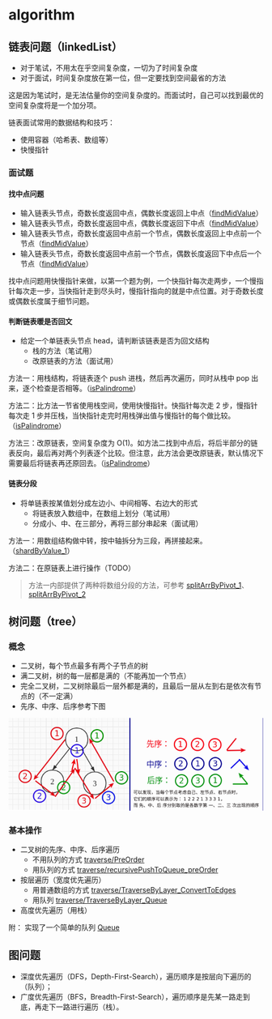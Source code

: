 # algorithm

## 链表问题（linkedList）

- 对于笔试，不用太在乎空间复杂度，一切为了时间复杂度
- 对于面试，时间复杂度放在第一位，但一定要找到空间最省的方法

这是因为笔试时，是无法估量你的空间复杂度的。而面试时，自己可以找到最优的空间复杂度将是一个加分项。

链表面试常用的数据结构和技巧：

- 使用容器（哈希表、数组等）
- 快慢指针

### 面试题

#### 找中点问题

- 输入链表头节点，奇数长度返回中点，偶数长度返回上中点（[findMidValue](./linkedList/findMidValue/main.go#getMidOrFirstMid)）
- 输入链表头节点，奇数长度返回中点，偶数长度返回下中点（[findMidValue](./linkedList/findMidValue/main.go#getMidOrSecondMid)）
- 输入链表头节点，奇数长度返回中点前一个节点，偶数长度返回上中点前一个节点（[findMidValue](./linkedList/findMidValue/main.go#getPrevMidOrPrevFirstMid)）
- 输入链表头节点，奇数长度返回中点前一个节点，偶数长度返回下中点后一个节点（[findMidValue](./linkedList/findMidValue/main.go#getPrevMidOrNextSecondMid)）

找中点问题用快慢指针来做，以第一个题为例，一个快指针每次走两步，一个慢指针每次走一步，当快指针走到尽头时，慢指针指向的就是中点位置。对于奇数长度或偶数长度属于细节问题。

#### 判断链表暖是否回文

- 给定一个单链表头节点 head，请判断该链表是否为回文结构
    - 栈的方法（笔试用）
    - 改原链表的方法（面试用）

方法一：用栈结构，将链表逐个 push 进栈，然后再次遍历，同时从栈中 pop 出来，逐个检查是否相等。（[isPalindrome](./linkedList/isPalindrome/main.go#isPalindrome_1)）

方法二：比方法一节省使用栈空间，使用快慢指针。快指针每次走 2 步，慢指针每次走 1 步并压栈，当快指针走完时用栈弹出值与慢指针的每个做比较。（[isPalindrome](./linkedList/isPalindrome/main.go#isPalindrome_2)）

方法三：改原链表，空间复杂度为 O(1)。如方法二找到中点后，将后半部分的链表反向，最后再对两个列表逐个比较。但注意，此方法会更改原链表，默认情况下需要最后将链表再还原回去。（[isPalindrome](./linkedList/isPalindrome/main.go#isPalindrome_3)）

#### 链表分段

- 将单链表按某值划分成左边小、中间相等、右边大的形式
    - 将链表放入数组中，在数组上划分（笔试用）
    - 分成小、中、在三部分，再将三部分串起来（面试用）

方法一：用数组结构做中转，按中轴拆分为三段，再拼接起来。（[shardByValue_1](./linkedList/shardByValue/main.go#shardByValue_1)）


方法二：在原链表上进行操作（TODO）

> 方法一内部提供了两种将数组分段的方法，可参考 [splitArrByPivot_1](./linkedList/shardByValue/main.go#splitArrByPivot_1)、[splitArrByPivot_2](./linkedList/shardByValue/main.go#splitArrByPivot_2)

## 树问题（tree）

### 概念

- 二叉树，每个节点最多有两个子节点的树
- 满二叉树，树的每一层都是满的（不能再加一个节点）
- 完全二叉树，二叉树除最后一层外都是满的，且最后一层从左到右是依次有节点的（不一定满）
- 先序、中序、后序参考下图

![tree_three_orders](./images/tree_three_orders.png)

### 基本操作

- 二叉树的先序、中序、后序遍历
    - 不用队列的方式 [traverse/PreOrder](./tree/traverse/main.go#PreOrder)
    - 用队列的方式 [traverse/recursivePushToQueue_preOrder](./tree/traverse/main.go#recursivePushToQueue_preOrder)
- 按层遍历（宽度优先遍历）
    - 用普通数组的方式 [traverse/TraverseByLayer_ConvertToEdges](tree/traverse/main.go#TraverseByLayer_ConvertToEdges)
    - 用队列 [traverse/TraverseByLayer_Queue](tree/traverse/main.go#TraverseByLayer_Queue)
- 高度优先遍历（用栈）

附： 实现了一个简单的队列 [Queue](./tree/share/simpleQueue.go#Queue)

## 图问题

- 深度优先遍历（DFS，Depth-First-Search），遍历顺序是按层向下遍历的（队列）；
- 广度优先遍历（BFS，Breadth-First-Search），遍历顺序是先某一路走到底，再走下一路进行遍历（栈）。
